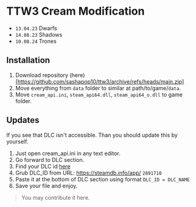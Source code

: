 # TTW3 Cream Modification 

- `13.04.23` Dwarfs
- `14.08.23` Shadows
- `10.08.24` Trones

## Installation

1. Download repository (here)[https://github.com/sashapop10/ttw3/archive/refs/heads/main.zip]
3. Move everything from `data` folder to similar at path/to/game/`data`.
2. Move `cream_api.ini`, `steam_api64.dll`, `steam_api64_o.dll` to game folder.


## Updates

If you see that DLC isn't accessible. Than you should update this by yourself.
1. Just open cream_api.ini in any text editor.
2. Go forward to DLC section.
3. Find your DLC id [here](https://steamdb.info/search/?a=all&q=total+war%3A+warhammer+3)
4. Grub DLC_ID from URL: https://steamdb.info/app/ `2891710`
5. Paste it at the bottom of DLC section using format `DLC_ID = DLC_NAME`
6. Save your file and enjoy.

> You may contribute it here.
